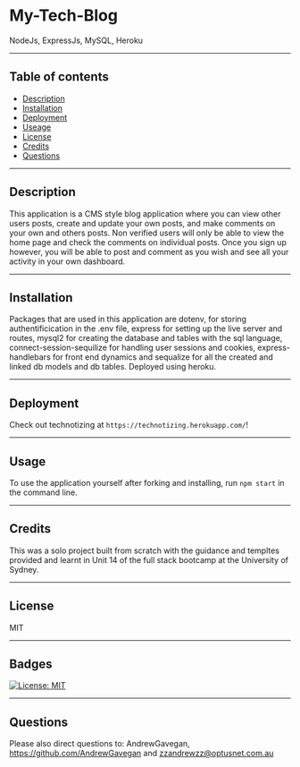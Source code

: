 # My-Tech-Blog
NodeJs, ExpressJs, MySQL, Heroku

---
## Table of contents
* [Description](#Description)
* [Installation](Installation)
* [Deployment](Deployment)
* [Useage](Usage)
* [License](License)
* [Credits](Credits)
* [Questions](Questions)
---
## Description
This application is a CMS style blog application where you can view other users posts, create and update your own posts, and make comments on your own and others posts. Non verified users will only be able to view the home page and check the comments on individual posts. Once you sign up however, you will be able to post and comment as you wish and see all your activity in your own dashboard. 

---
## Installation
Packages that are used in this application are dotenv, for storing authentificication in the .env file, express for setting up the live server and routes, mysql2 for creating the database and tables with the sql language, connect-session-sequilize for handling user sessions and cookies, express-handlebars for front end dynamics and sequalize for all the created and linked db models and db tables. Deployed using heroku.

---
## Deployment
Check out technotizing at `https://technotizing.herokuapp.com/`!

---
## Usage 
To use the application yourself after forking and installing, run `npm start` in the command line.  

---
## Credits 
This was a solo project built from scratch with the guidance and templtes provided and learnt in Unit 14 of the full stack bootcamp at the University of Sydney.

---
## License

MIT 

---
## Badges


[![License: MIT](https://img.shields.io/badge/License-MIT-yellow.svg)](https://opensource.org/licenses/MIT)

---
## Questions

Please also direct questions to: AndrewGavegan, https://github.com/AndrewGavegan and zzandrewzz@optusnet.com.au